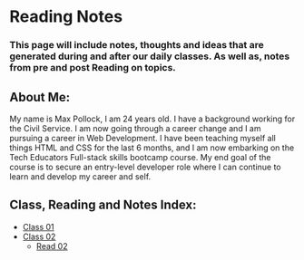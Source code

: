 # **Reading Notes**

### This page will include notes, thoughts and ideas that are generated during and after our daily classes. As well as, notes from pre and post Reading on topics.

## About Me:
My name is Max Pollock, I am 24 years old. I have a background working for the Civil Service. I am now going through a career change and I am pursuing a career in Web Development. I have been teaching myself all things HTML and CSS for the last 6 months, and I am now embarking on the Tech Educators Full-stack skills bootcamp course. My end goal of the course is to secure an entry-level developer role where I can continue to learn and develop my career and self.

## **Class, Reading and Notes Index:**
- [Class 01](/Class-01.md)
- [Class 02](/Class-02.md)
  - [Read 02](/Read-02.md)
